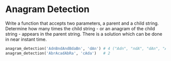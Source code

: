 # Anagram Detection

Write a function that accepts two parameters, a parent and a child string.
Determine how many times the child string - or an anagram of the child
string - appears in the parent string. There is a solution which can be done
in near instant time.

```python
anagram_detection('AdnBndAndBdaBn', 'dAn') # 4 ("Adn", "ndA", "dAn", "And")
anagram_detection('AbrAcadAbRa', 'cAda')   # 2
```

